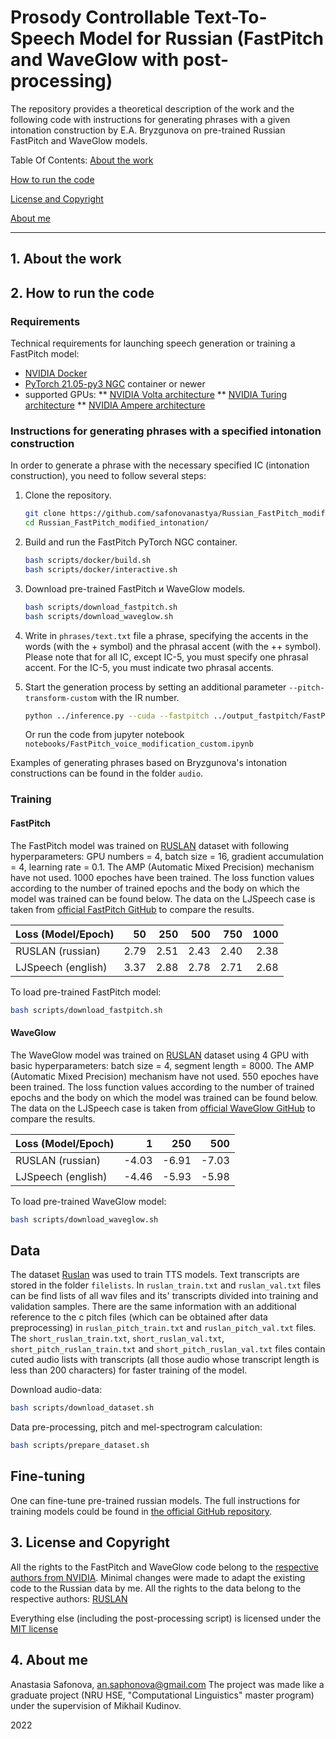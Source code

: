 # Prosody Controllable Text-To-Speech Model for Russian (FastPitch and WaveGlow with post-processing)
The repository provides a theoretical description of the work and the following code with instructions for generating phrases with a given intonation construction by E.A. Bryzgunova on pre-trained Russian FastPitch and WaveGlow models.



Table Of Contents: 
[About the work](##-1.-about-the-work)

[How to run the code](##-2.-how-to-run-the-code)

[License and Copyright](##-3.-license-and-copyright)

[About me](##-4.-about-me)

---------------------------------------------------------------------
## 1. About the work


## 2. How to run the code

### Requirements

Technical requirements for launching speech generation or training a FastPitch model: 
* [NVIDIA Docker](https://github.com/NVIDIA/nvidia-docker)
* [PyTorch 21.05-py3 NGC](https://catalog.ngc.nvidia.com/orgs/nvidia/containers/pytorch) container or newer
* supported GPUs:
** [NVIDIA Volta architecture](https://www.nvidia.com/en-us/data-center/volta-gpu-architecture/)
** [NVIDIA Turing architecture](https://www.nvidia.com/ru-ru/geforce/turing/)
** [NVIDIA Ampere architecture](https://www.nvidia.com/en-us/data-center/ampere-architecture/)

### Instructions for generating phrases with a specified intonation construction

In order to generate a phrase with the necessary specified IC (intonation construction), you need to follow several steps:

1. Clone the repository.
   ```bash
   git clone https://github.com/safonovanastya/Russian_FastPitch_modified_intonation.git
   cd Russian_FastPitch_modified_intonation/
   ```

2. Build and run the FastPitch PyTorch NGC container.

   ```bash
   bash scripts/docker/build.sh
   bash scripts/docker/interactive.sh
   ```

3. Download pre-trained FastPitch и WaveGlow models.

   ```bash
   bash scripts/download_fastpitch.sh
   bash scripts/download_waveglow.sh
   ```
   
4. Write in `phrases/text.txt` file a phrase, specifying the accents in the words (with the + symbol) and the phrasal accent (with the ++ symbol). Please note that for all IC, except IC-5, you must specify one phrasal accent. For the IC-5, you must indicate two phrasal accents.

5. Start the generation process by setting an additional parameter `--pitch-transform-custom` with the IR number.

   ```bash
   python ../inference.py --cuda --fastpitch ../output_fastpitch/FastPitch_checkpoint_1000.pt --waveglow ../output_waveglow/checkpoint_WaveGlow_450.pt --wn-channels 256 --p-arpabet 0.0 -i phrases/text.txt -o ../output/modified_ik4/ --pitch-transform-custom 4
   ```
   
   Or run the code from jupyter notebook `notebooks/FastPitch_voice_modification_custom.ipynb`

Examples of generating phrases based on Bryzgunova's intonation constructions can be found in the folder `audio`.


### Training
#### FastPitch

The FastPitch model was trained on [RUSLAN](https://ruslan-corpus.github.io/) dataset with following hyperparameters: GPU numbers = 4, batch size = 16, gradient accumulation = 4, learning rate = 0.1. The AMP (Automatic Mixed Precision) mechanism have not used. 1000 epoches have been trained. The loss function values according to the number of trained epochs and the body on which the model was trained can be found below. The data on the LJSpeech case is taken from [official FastPitch GitHub](https://github.com/NVIDIA/DeepLearningExamples/tree/master/PyTorch/SpeechSynthesis/FastPitch) to compare the results.

| Loss (Model/Epoch)    |    50 |   250 |   500 |   750 |  1000 |
|:----------------------|------:|------:|------:|------:|------:|
| RUSLAN (russian)      | 2.79  |  2.51 |  2.43 |  2.40 |  2.38 |
| LJSpeech (english)    | 3.37  |  2.88 |  2.78 |  2.71 |  2.68 |

To load pre-trained FastPitch model:

   ```bash
   bash scripts/download_fastpitch.sh
   ```

#### WaveGlow

The WaveGlow model was trained on [RUSLAN](https://ruslan-corpus.github.io/) dataset using 4 GPU with basic hyperparameters: batch size = 4, segment length = 8000. The AMP (Automatic Mixed Precision) mechanism have not used. 550 epoches have been trained. The loss function values according to the number of trained epochs and the body on which the model was trained can be found below. The data on the LJSpeech case is taken from [official WaveGlow GitHub](https://github.com/NVIDIA/DeepLearningExamples/tree/master/PyTorch/SpeechSynthesis/FastPitch) to compare the results.

| Loss (Model/Epoch)    |    1  |   250 |   500  |
|:----------------------|------:|------:|-------:|
| RUSLAN (russian)      | -4.03 | -6.91 |  -7.03 |
| LJSpeech (english)    | -4.46 | -5.93 |  -5.98 |

To load pre-trained WaveGlow model:

   ```bash
   bash scripts/download_waveglow.sh
   ```


## Data

The dataset [Ruslan](https://ruslan-corpus.github.io/) was used to train TTS models. Text transcripts are stored in the folder `filelists`. In `ruslan_train.txt` and `ruslan_val.txt` files can be find lists of all wav files and its' transcripts divided into training and validation samples. There are the same information with an additional reference to the c pitch files (which can be obtained after data preprocessing) in `ruslan_pitch_train.txt` and `ruslan_pitch_val.txt` files. The `short_ruslan_train.txt`, `short_ruslan_val.txt`, `short_pitch_ruslan_train.txt` and `short_pitch_ruslan_val.txt` files contain cuted audio lists with transcripts (all those audio whose transcript length is less than 200 characters) for faster training of the model.

Download audio-data:

   ```bash
   bash scripts/download_dataset.sh
   ```

Data pre-processing, pitch and mel-spectrogram calculation:

   ```bash
   bash scripts/prepare_dataset.sh
   ```

## Fine-tuning

One can fine-tune pre-trained russian models. The full instructions for training models could be found in [the official GitHub repository](https://github.com/NVIDIA/DeepLearningExamples/tree/master/PyTorch/SpeechSynthesis/FastPitch). 



## 3. License and Copyright
All the rights to the FastPitch and WaveGlow code belong to the [respective authors from NVIDIA](https://github.com/NVIDIA/DeepLearningExamples/tree/master/PyTorch/SpeechSynthesis/FastPitch). Minimal changes were made to adapt the existing code to the Russian data by me.
All the rights to the data belong to the respective authors: [RUSLAN](https://ruslan-corpus.github.io/)

Everything else (including the post-processing script) is licensed under the [MIT license](https://github.com/ftyers/fieldasr/blob/main/LICENSE.md)

## 4. About me
Anastasia Safonova, an.saphonova@gmail.com 
The project was made like a graduate project (NRU HSE, "Computational Linguistics" master program) under the supervision of Mikhail Kudinov.

2022
